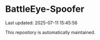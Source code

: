 # BattleEye-Spoofer

Last updated: 2025-07-11 15:45:56

This repository is automatically maintained.
